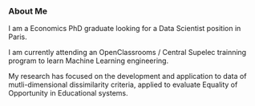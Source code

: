 ### About Me

I am a Economics PhD graduate looking for a Data Scientist position in Paris.

I am currently attending an OpenClassrooms / Central Supelec trainning program to learn Machine Learning engineering.

My research has focused on the development and application to data of mutli-dimensional dissimilarity criteria, applied to evaluate Equality of Opportunity in Educational systems.
